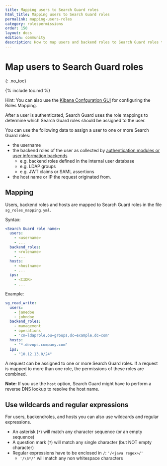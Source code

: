 ```yaml
---
title: Mapping users to Search Guard roles
html_title: Mapping users to Search Guard roles
permalink: mapping-users-roles
category: rolespermissions
order: 150
layout: docs
edition: community
description: How to map users and backend roles to Search Guard roles to implement flexible access control to an Elasticsearch cluster.
---
```

<!---
Copyright 2020 floragunn GmbH
-->
# Map users to Search Guard roles
{: .no_toc}

{% include toc.md %}

Hint: You can also use the [Kibana Confguration GUI](../_docs_configuration_changes/configuration_config_gui.md) for configuring the Roles Mapping.

After a user is authenticated, Search Guard uses the role mappings to determine which Search Guard roles should be assigned to the user.

You can use the following data to assign a user to one or more Search Guard roles:

* the username
* the backend roles of the user as collected by [authentication modules or user information backends](../docs_auth_auth/auth_auth_rest_config_overview.md)
  * e.g. backend roles defined in the internal user database
  * e.g. LDAP groups
  * e.g. JWT claims or SAML assertions
* the host name or IP the request originated from.

## Mapping

Users, backend roles and hosts are mapped to Search Guard roles in the file `sg_roles_mapping.yml`.

Syntax:

```yaml
<Search Guard role name>:
  users:
    - <username>
    - ...
  backend_roles:
    - <rolename>
    - ...
  hosts:
    - <hostname>
    - ...
  ips:
    - <CIDR>
    - ...  
```

Example:

```yaml
sg_read_write:
  users:
    - janedoe
    - johndoe
  backend_roles:
    - management
    - operations
    - 'cn=ldaprole,ou=groups,dc=example,dc=com'
  hosts:
    - "*.devops.company.com"
  ips:
    - "10.12.13.0/24"
```

A request can be assigned to one or more Search Guard roles. If a request is mapped to more than one role, the permissions of these roles are combined.

**Note:** If you use the `host` option, Search Guard might have to perform a reverse DNS lookup to resolve the host name.

## Use wildcards and regular expressions

For users, backendroles, and hosts you can also use wildcards and regular expressions.

* An asterisk (`*`) will match any character sequence (or an empty sequence)
* A question mark (`?`) will match any single character (but NOT empty character)
* Regular expressions have to be enclosed in `/`: `'/<java regex>/'`
  * `'/\S*/'` will match any non whitespace characters
